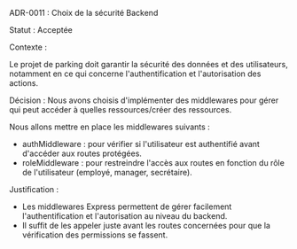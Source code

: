 ADR-0011 : Choix de la sécurité Backend

Statut : Acceptée

Contexte :

Le projet de parking doit garantir la sécurité des données et des utilisateurs,
notamment en ce qui concerne l'authentification et l'autorisation des actions.

Décision :
Nous avons choisis d'implémenter des middlewares pour gérer qui peut accéder à quelles ressources/créer des ressources.

Nous allons mettre en place les middlewares suivants :
- authMiddleware : pour vérifier si l'utilisateur est authentifié avant d'accéder aux routes protégées.
- roleMiddleware : pour restreindre l'accès aux routes en fonction du rôle de l'utilisateur (employé, manager, secrétaire).

Justification :

- Les middlewares Express permettent de gérer facilement l'authentification et l'autorisation au niveau du backend.
- Il suffit de les appeler juste avant les routes concernées pour que la vérification  des permissions se fassent.
